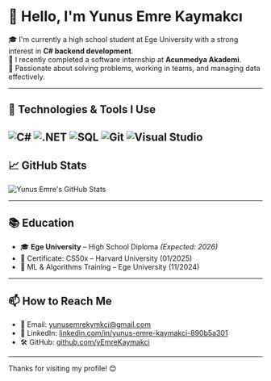 # 👋 Hello, I'm Yunus Emre Kaymakcı

🎓 I'm currently a high school student at Ege University with a strong interest in **C# backend development**.  
💼 I recently completed a software internship at **Acunmedya Akademi**.  
🧠 Passionate about solving problems, working in teams, and managing data effectively.

---

## 🚀 Technologies & Tools I Use

![C#](https://img.shields.io/badge/-C%23-239120?style=flat-square&logo=c-sharp&logoColor=white)
![.NET](https://img.shields.io/badge/-.NET-512BD4?style=flat-square&logo=dotnet&logoColor=white)
![SQL](https://img.shields.io/badge/-SQL-4479A1?style=flat-square&logo=Microsoft-SQL-Server&logoColor=white)
![Git](https://img.shields.io/badge/-Git-F05032?style=flat-square&logo=git&logoColor=white)
![Visual Studio](https://img.shields.io/badge/-Visual%20Studio-5C2D91?style=flat-square&logo=visual-studio&logoColor=white)
---

## 📈 GitHub Stats

![Yunus Emre's GitHub Stats](https://github-readme-stats.vercel.app/api?username=yEmreKaymakci&show_icons=true&theme=tokyonight)

---

## 📚 Education

- 🎓 **Ege University** – High School Diploma *(Expected: 2026)*  
- 🧩 Certificate: CS50x – Harvard University (01/2025)  
- 🧠 ML & Algorithms Training – Ege University (11/2024)

---

## 📫 How to Reach Me

- 📧 Email: yunusemrekymkci@gmail.com  
- 💼 LinkedIn: [linkedin.com/in/yunus-emre-kaymakci-890b5a301](https://linkedin.com/in/yunus-emre-kaymakcı-89b36a301)  
- 🛠 GitHub: [github.com/yEmreKaymakci](https://github.com/yEmreKaymakci)

---

Thanks for visiting my profile! 😊
